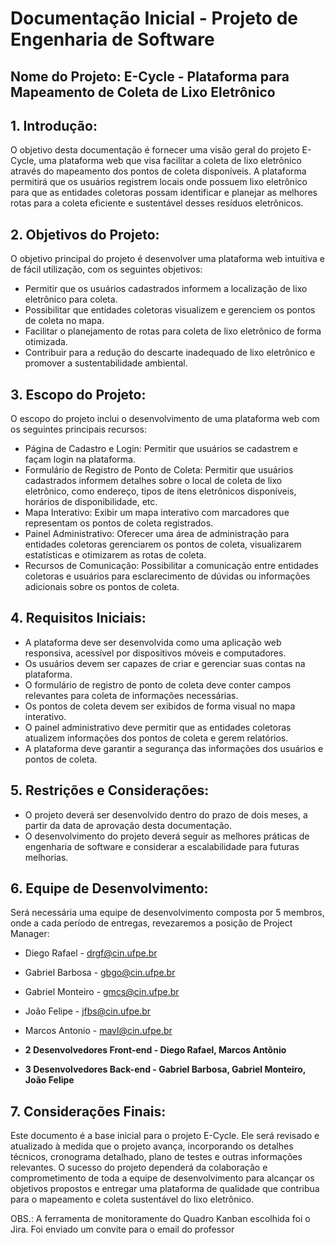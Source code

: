 # Documentação Inicial - Projeto de Engenharia de Software

## Nome do Projeto: E-Cycle - Plataforma para Mapeamento de Coleta de Lixo Eletrônico

## 1. Introdução:
O objetivo desta documentação é fornecer uma visão geral do projeto E-Cycle, uma plataforma web que visa facilitar a coleta de lixo eletrônico através do mapeamento dos pontos de coleta disponíveis. A plataforma permitirá que os usuários registrem locais onde possuem lixo eletrônico para que as entidades coletoras possam identificar e planejar as melhores rotas para a coleta eficiente e sustentável desses resíduos eletrônicos.

## 2. Objetivos do Projeto:
O objetivo principal do projeto é desenvolver uma plataforma web intuitiva e de fácil utilização, com os seguintes objetivos:

- Permitir que os usuários cadastrados informem a localização de lixo eletrônico para coleta.
- Possibilitar que entidades coletoras visualizem e gerenciem os pontos de coleta no mapa.
- Facilitar o planejamento de rotas para coleta de lixo eletrônico de forma otimizada.
- Contribuir para a redução do descarte inadequado de lixo eletrônico e promover a sustentabilidade ambiental.

## 3. Escopo do Projeto:
O escopo do projeto inclui o desenvolvimento de uma plataforma web com os seguintes principais recursos:

- Página de Cadastro e Login: Permitir que usuários se cadastrem e façam login na plataforma.
- Formulário de Registro de Ponto de Coleta: Permitir que usuários cadastrados informem detalhes sobre o local de coleta de lixo eletrônico, como endereço, tipos de itens eletrônicos disponíveis, horários de disponibilidade, etc.
- Mapa Interativo: Exibir um mapa interativo com marcadores que representam os pontos de coleta registrados.
- Painel Administrativo: Oferecer uma área de administração para entidades coletoras gerenciarem os pontos de coleta, visualizarem estatísticas e otimizarem as rotas de coleta.
- Recursos de Comunicação: Possibilitar a comunicação entre entidades coletoras e usuários para esclarecimento de dúvidas ou informações adicionais sobre os pontos de coleta.

## 4. Requisitos Iniciais:
- A plataforma deve ser desenvolvida como uma aplicação web responsiva, acessível por dispositivos móveis e computadores.
- Os usuários devem ser capazes de criar e gerenciar suas contas na plataforma.
- O formulário de registro de ponto de coleta deve conter campos relevantes para coleta de informações necessárias.
- Os pontos de coleta devem ser exibidos de forma visual no mapa interativo.
- O painel administrativo deve permitir que as entidades coletoras atualizem informações dos pontos de coleta e gerem relatórios.
- A plataforma deve garantir a segurança das informações dos usuários e pontos de coleta.

## 5. Restrições e Considerações:
- O projeto deverá ser desenvolvido dentro do prazo de dois meses, a partir da data de aprovação desta documentação.
- O desenvolvimento do projeto deverá seguir as melhores práticas de engenharia de software e considerar a escalabilidade para futuras melhorias.

## 6. Equipe de Desenvolvimento:
Será necessária uma equipe de desenvolvimento composta por 5 membros, onde a cada período de entregas, revezaremos a posição de Project Manager:
- Diego Rafael - drgf@cin.ufpe.br
- Gabriel Barbosa - gbgo@cin.ufpe.br
- Gabriel Monteiro - gmcs@cin.ufpe.br
- João Felipe - jfbs@cin.ufpe.br
- Marcos Antonio - mavl@cin.ufpe.br

- **2 Desenvolvedores Front-end - Diego Rafael, Marcos Antônio**
- **3 Desenvolvedores Back-end - Gabriel Barbosa, Gabriel Monteiro, João Felipe**

## 7. Considerações Finais:
Este documento é a base inicial para o projeto E-Cycle. Ele será revisado e atualizado à medida que o projeto avança, incorporando os detalhes técnicos, cronograma detalhado, plano de testes e outras informações relevantes. O sucesso do projeto dependerá da colaboração e comprometimento de toda a equipe de desenvolvimento para alcançar os objetivos propostos e entregar uma plataforma de qualidade que contribua para o mapeamento e coleta sustentável do lixo eletrônico.


OBS.: A ferramenta de monitoramente do Quadro Kanban escolhida foi o Jira. Foi enviado um convite para o email do professor
